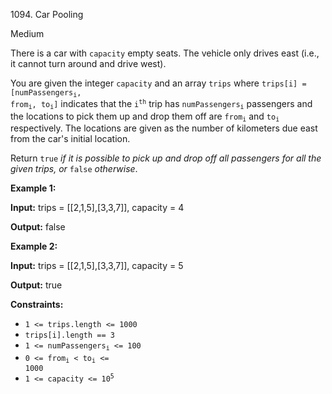 1094\. Car Pooling

Medium

There is a car with `capacity` empty seats. The vehicle only drives east (i.e., it cannot turn around and drive west).

You are given the integer `capacity` and an array `trips` where <code>trips[i] = [numPassengers<sub>i</sub>, from<sub>i</sub>, to<sub>i</sub>]</code> indicates that the <code>i<sup>th</sup></code> trip has <code>numPassengers<sub>i</sub></code> passengers and the locations to pick them up and drop them off are <code>from<sub>i</sub></code> and <code>to<sub>i</sub></code> respectively. The locations are given as the number of kilometers due east from the car's initial location.

Return `true` _if it is possible to pick up and drop off all passengers for all the given trips, or_ `false` _otherwise_.

**Example 1:**

**Input:** trips = [[2,1,5],[3,3,7]], capacity = 4

**Output:** false

**Example 2:**

**Input:** trips = [[2,1,5],[3,3,7]], capacity = 5

**Output:** true

**Constraints:**

*   `1 <= trips.length <= 1000`
*   `trips[i].length == 3`
*   <code>1 <= numPassengers<sub>i</sub> <= 100</code>
*   <code>0 <= from<sub>i</sub> < to<sub>i</sub> <= 1000</code>
*   <code>1 <= capacity <= 10<sup>5</sup></code>